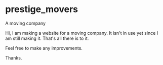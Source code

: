 # prestige_movers
A moving company

Hi, I am making a website for a moving company. It isn't in use yet since I am still making it.
That's all there is to it.

Feel free to make any improvements.

Thanks.
